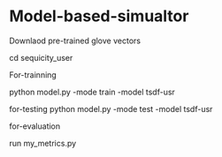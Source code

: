 # Model-based-simualtor

Downlaod pre-trained glove vectors

cd sequicity_user

For-trainning

python model.py -mode train -model tsdf-usr

for-testing
python model.py -mode test -model tsdf-usr

for-evaluation

run my_metrics.py
